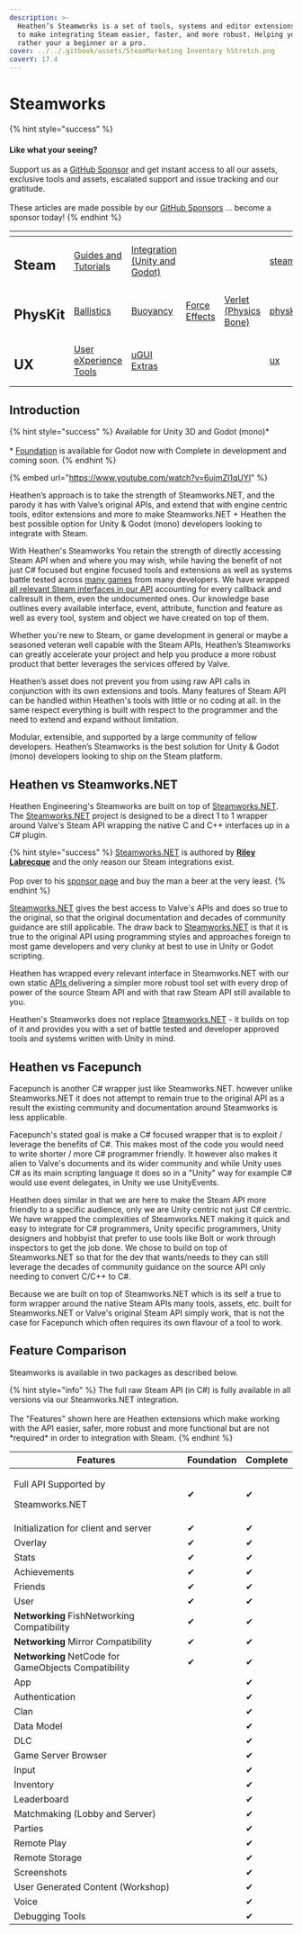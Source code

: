 ```yaml
---
description: >-
  Heathen’s Steamworks is a set of tools, systems and editor extensions designed
  to make integrating Steam easier, faster, and more robust. Helping you Do More
  rather your a beginner or a pro.
cover: ../../.gitbook/assets/SteamMarketing Inventory hStretch.png
coverY: 17.4
---
```


# Steamworks

{% hint style="success" %}
#### Like what your seeing?

Support us as a [GitHub Sponsor](../../) and get instant access to all our assets, exclusive tools and assets, escalated support and issue tracking and our gratitude.\
\
These articles are made possible by our [GitHub Sponsors](../../) ... become a sponsor today!
{% endhint %}

<table data-view="cards"><thead><tr><th></th><th></th><th></th><th></th><th></th><th data-hidden data-card-target data-type="content-ref"></th><th data-hidden data-card-cover data-type="files"></th></tr></thead><tbody><tr><td><h2>Steam</h2></td><td><a href="../../company/concepts/steam/">Guides and Tutorials</a></td><td><a href="./">Integration (Unity and Godot)</a></td><td></td><td></td><td><a href="../../company/concepts/steam/">steam</a></td><td><a href="../../.gitbook/assets/Steamworks Card.png">Steamworks Card.png</a></td></tr><tr><td><h2>PhysKit</h2></td><td><a href="../physkit/learning/sample-scenes/1-ballistic-basics.md">Ballistics</a></td><td><a href="../physkit/learning/sample-scenes/1-buoyancy-example.md">Buoyancy</a></td><td><a href="../physkit/learning/sample-scenes/1-force-effect-fields.md">Force Effects</a></td><td><a href="../physkit/learning/sample-scenes/2-verlet-spring-skinned-mesh.md">Verlet (Physics Bone)</a></td><td><a href="../physkit/">physkit</a></td><td><a href="../../.gitbook/assets/PhysKit Card.png">PhysKit Card.png</a></td></tr><tr><td><h2>UX</h2></td><td><a href="../ux/learning/core-concepts/">User eXperience Tools</a></td><td><a href="../ux/learning/ugui-extras/">uGUI Extras</a></td><td></td><td></td><td><a href="../ux/">ux</a></td><td><a href="../../.gitbook/assets/Splash Screen (1).png">Splash Screen (1).png</a></td></tr></tbody></table>

## Introduction

{% hint style="success" %}
Available for Unity 3D and Godot (mono)\*\
\
\* [Foundation](https://github.com/heathen-engineering/SteamworksFoundation) is available for Godot now with Complete in development and coming soon.
{% endhint %}

{% embed url="https://www.youtube.com/watch?v=6ujmZI1qUYI" %}

Heathen’s approach is to take the strength of Steamworks.NET, and the parody it has with Valve’s original APIs, and extend that with engine centric tools, editor extensions and more to make Steamworks.NET + Heathen the best possible option for Unity & Godot (mono) developers looking to integrate with Steam.&#x20;

With Heathen's Steamworks You retain the strength of directly accessing Steam API when and where you may wish, while having the benefit of not just C# focused but engine focused tools and extensions as well as systems battle tested across [many games](https://store.steampowered.com/curator/42461073-made-with-heathen) from many developers. We have wrapped [all relevant Steam interfaces in our API](api/) accounting for every callback and callresult in them, even the undocumented ones. Our knowledge base outlines every available interface, event, attribute, function and feature as well as every tool, system and object we have created on top of them.

Whether you're new to Steam, or game development in general or maybe a seasoned veteran well capable with the Steam APIs, Heathen’s Steamworks can greatly accelerate your project and help you produce a more robust product that better leverages the services offered by Valve.&#x20;

Heathen’s asset does not prevent you from using raw API calls in conjunction with its own extensions and tools. Many features of Steam API can be handled within Heathen's tools with little or no coding at all. In the same respect everything is built with respect to the programmer and the need to extend and expand without limitation.&#x20;

Modular, extensible, and supported by a large community of fellow developers. Heathen’s Steamworks is the best solution for Unity & Godot (mono) developers looking to ship on the Steam platform.

## Heathen vs Steamworks.NET

Heathen Engineering's Steamworks are built on top of [Steamworks.NET](https://github.com/rlabrecque/Steamworks.NET). The [Steamworks.NET](https://github.com/rlabrecque/Steamworks.NET) project is designed to be a direct 1 to 1 wrapper around Valve's Steam API wrapping the native C and C++ interfaces up in a C# plugin.

{% hint style="success" %}
[Steamworks.NET](https://github.com/rlabrecque/Steamworks.NET) is authored by [**Riley Labrecque**](https://github.com/sponsors/rlabrecque) and the only reason our Steam integrations exist.\
\
Pop over to his [sponsor page](https://github.com/sponsors/rlabrecque) and buy the man a beer at the very least.
{% endhint %}

[Steamworks.NET](https://github.com/rlabrecque/Steamworks.NET) gives the best access to Valve's APIs and does so true to the original, so that the original documentation and decades of community guidance are still applicable. The draw back to [Steamworks.NET](https://github.com/rlabrecque/Steamworks.NET) is that it is true to the original API using programming styles and approaches foreign to most game developers and very clunky at best to use in Unity or Godot scripting.

Heathen has wrapped every relevant interface in Steamworks.NET with our own static [APIs ](api/)delivering a simpler more robust tool set with every drop of power of the source Steam API and with that raw Steam API still available to you.

Heathen's Steamworks does not replace [Steamworks.NET](https://github.com/rlabrecque/Steamworks.NET) - it builds on top of it and provides you with a set of battle tested and developer approved tools and systems written with Unity in mind.&#x20;

## Heathen vs Facepunch

Facepunch is another C# wrapper just like Steamworks.NET. however unlike Steamworks.NET it does not attempt to remain true to the original API as a result the existing community and documentation around Steamworks is less applicable. &#x20;

Facepunch's stated goal is make a C# focused wrapper that is to exploit / leverage the benefits of C#. This makes most of the code you would need to write shorter / more C# programmer friendly. It however also makes it alien to Valve's documents and its wider community and while Unity uses C# as its main scripting language it does so in a "Unity" way for example C# would use event delegates, in Unity we use UnityEvents.

Heathen does similar in that we are here to make the Steam API more friendly to a specific audience, only we are Unity centric not just C# centric. We have wrapped the complexities of Steamworks.NET making it quick and easy to integrate for C# programmers, Unity specific programmers, Unity designers and hobbyist that prefer to use tools like Bolt or work through inspectors to get the job done. We chose to build on top of Steamworks.NET so that for the dev that wants/needs to they can still leverage the decades of community guidance on the source API only needing to convert C/C++ to C#.

Because we are built on top of Steamworks.NET which is its self a true to form wrapper around the native Steam APIs many tools, assets, etc. built for Steamworks.NET or Valve's original Steam API simply work, that is not the case for Facepunch which often requires its own flavour of a tool to work.

## Feature Comparison

Steamworks is available in two packages as described below.

{% hint style="info" %}
The full raw Steam API (in C#) is fully available in all versions via our Steamworks.NET integration.\
\
The "Features" shown here are Heathen extensions which make working with the API easier, safer, more robust and more functional but are not \*required\* in order to integration with Steam.&#x20;
{% endhint %}

| Features                                             | Foundation | Complete |
| ---------------------------------------------------- | ---------- | -------- |
| <p>Full API Supported by</p><p>Steamworks.NET</p>    | ✔          | ✔        |
| Initialization for client and server                 | ✔          | ✔        |
| Overlay                                              | ✔          | ✔        |
| Stats                                                | ✔          | ✔        |
| Achievements                                         | ✔          | ✔        |
| Friends                                              | ✔          | ✔        |
| User                                                 | ✔          | ✔        |
| **Networking** FishNetworking Compatibility          | ✔          | ✔        |
| **Networking** Mirror Compatibility                  | ✔          | ✔        |
| **Networking** NetCode for GameObjects Compatibility | ✔          | ✔        |
| App                                                  |            | ✔        |
| Authentication                                       |            | ✔        |
| Clan                                                 |            | ✔        |
| Data Model                                           |            | ✔        |
| DLC                                                  |            | ✔        |
| Game Server Browser                                  |            | ✔        |
| Input                                                |            | ✔        |
| Inventory                                            |            | ✔        |
| Leaderboard                                          |            | ✔        |
| Matchmaking (Lobby and Server)                       |            | ✔        |
| Parties                                              |            | ✔        |
| Remote Play                                          |            | ✔        |
| Remote Storage                                       |            | ✔        |
| Screenshots                                          |            | ✔        |
| User Generated Content (Workshop)                    |            | ✔        |
| Voice                                                |            | ✔        |
| Debugging Tools                                      |            | ✔        |

